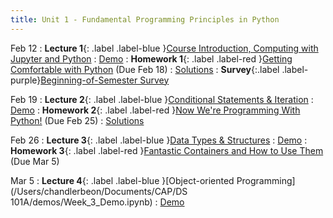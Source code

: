 ```yaml
---
title: Unit 1 - Fundamental Programming Principles in Python
---
```


Feb 12
: **Lecture 1**{: .label .label-blue }[Course Introduction, Computing with Jupyter and Python](https://docs.google.com/presentation/d/18hBKFqQRhElRFElOC7hZIXCEQCm5uTrnWNbOYfLOc-U/edit?usp=sharing)
  : [Demo](https://colab.research.google.com/drive/1esC2GrMhIzhaRpzUWbs99XEOXlAxjFIA?usp=sharing)
: **Homework 1**{: .label .label-red }[Getting Comfortable with Python](https://classroom.google.com/c/NzM3NzE3NTcyNTE0/a/NzM3NzE4NjA1OTMy/details) (Due Feb 18) 
  : [Solutions](https://drive.google.com/file/d/1wkbuL5JvVKaU_zAOv9exoHbZqSNeajrL/view?usp=sharing)
: **Survey**{:.label .label-purple}[Beginning-of-Semester Survey](https://forms.gle/R9Nag4gkHaPAMt5i7?authuser=0)

Feb 19
: **Lecture 2**{: .label .label-blue }[Conditional Statements & Iteration](https://docs.google.com/presentation/d/1qRNsC3bZXEg3-FO3azoQYD5OVhB5trcUj0cRx47rFdo/edit?usp=sharing)
  : [Demo](https://colab.research.google.com/drive/1tuv-L6Jn-R7yqZUHhhWERD_LV_Bm1hFb?usp=sharing)
: **Homework 2**{: .label .label-red }[Now We're Programming With Python!](https://classroom.google.com/c/NzM3NzE3NTcyNTE0/a/NzQ5OTk1MTAxMjA0/details) (Due Feb 25)
  : [Solutions](https://drive.google.com/file/d/1-952usBERZMPIBP5hfLNiESm8QrwsqlS/view?usp=sharing)

Feb 26
: **Lecture 3**{: .label .label-blue }[Data Types & Structures](https://docs.google.com/presentation/d/1qvW4OYhnJ07ERm34bzdJZvgworE1J52qLt2-WjXeRuo/edit?usp=sharing)
  : [Demo](https://drive.google.com/file/d/1iefXi7u5mhyxfZ3lF2eqbqDavaDohjcD/view?usp=sharing)
: **Homework 3**{: .label .label-red }[Fantastic Containers and How to Use Them](https://classroom.google.com/c/NzM3NzE3NTcyNTE0/a/NzQ5OTk1MDk5MzA0/details) (Due Mar 5)

Mar 5
: **Lecture 4**{: .label .label-blue }[Object-oriented Programming](/Users/chandlerbeon/Documents/CAP/DS 101A/demos/Week_3_Demo.ipynb)
  : [Demo](https://drive.google.com/file/d/1U44n8VmBskRfq1RWIDD0lcviAUrPxHLX/view?usp=sharing)
